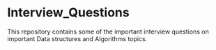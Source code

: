  # Interview_Questions

This repository contains some of the important interview questions on important Data structures and Algorithms topics. 
